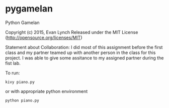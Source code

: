 # pygamelan
Python Gamelan

Copyright (c) 2015, Evan Lynch
Released under the MIT License (http://opensource.org/licenses/MIT)

Statement about Collaboration:
I did most of this assignment before the first class and my partner teamed up with another person in the class for this project. I was able to give some assitance to my assigned partner during the fist lab.


To run:
```
kivy piano.py
```
or with appropriate python environment
```
python piano.py
```
